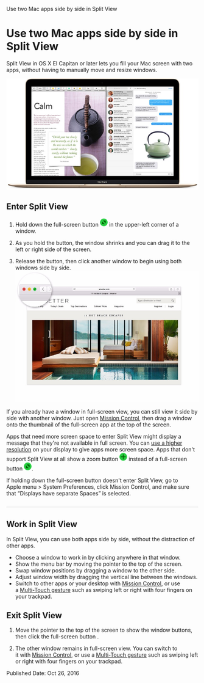 Use two Mac apps side by side in Split View

# Use two Mac apps side by side in Split View

Split View in OS X El Capitan or later lets you fill your Mac screen with two apps, without having to manually move and resize windows.

![](../_resources/8f1db3a6abd178b711168c51424645bc.jpg)

## Enter Split View

1. Hold down the full-screen button ![ ](../_resources/a484676b1503af6045ca05b48579d4a7.png) in the upper-left corner of a window.

2. As you hold the button, the window shrinks and you can drag it to the left or right side of the screen.

3. Release the button, then click another window to begin using both windows side by side.![ ](../_resources/cc950b0101f62db4ef3f10d6d01b591d.jpg)

If you already have a window in full-screen view, you can still view it side by side with another window. Just open [Mission Control](https://support.apple.com/kb/HT204100), then drag a window onto the thumbnail of the full-screen app at the top of the screen.

Apps that need more screen space to enter Split View might display a message that they're not available in full screen. You can [use a higher resolution](https://support.apple.com/kb/PH22157) on your display to give apps more screen space. Apps that don't support Split View at all show a zoom button ![ ](../_resources/181e8cf197f9bf24171a0c9eb5382158.png) instead of a full-screen button ![ ](../_resources/a484676b1503af6045ca05b48579d4a7.png).

If holding down the full-screen button doesn't enter Split View, go to Apple menu > System Preferences, click Mission Control, and make sure that “Displays have separate Spaces” is selected.

![ ](../_resources/cef9b89cf11a7b23bb58a903f6611863.png)

## Work in Split View

In Split View, you can use both apps side by side, without the distraction of other apps.

- Choose a window to work in by clicking anywhere in that window.
- Show the menu bar by moving the pointer to the top of the screen.
- Swap window positions by dragging a window to the other side.
- Adjust window width by dragging the vertical line between the windows.
- Switch to other apps or your desktop with [Mission Control](https://support.apple.com/kb/HT204100), or use a [Multi-Touch gesture](https://support.apple.com/kb/HT204895) such as swiping left or right with four fingers on your trackpad.

## Exit Split View

1. Move the pointer to the top of the screen to show the window buttons, then click the full-screen button .

2. The other window remains in full-screen view. You can switch to it with [Mission Control](https://support.apple.com/kb/HT204100), or use a [Multi-Touch gesture](https://support.apple.com/kb/HT204895) such as swiping left or right with four fingers on your trackpad.

Published Date: Oct 26, 2016